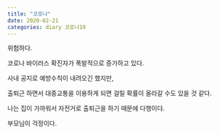 ```yaml
---
title: "코로나"
date: 2020-02-21
categories: diary 코로나19
---
```

위험하다.

코로나 바이러스 확진자가 폭발적으로 증가하고 있다.

사내 공지로 예방수칙이 내려오긴 했지만,

출퇴근 하면서 대중교통을 이용하게 되면 걸릴 확률이 올라갈 수도 있을 것 같다.

나는 집이 가까워서 자전거로 출퇴근을 하기 때문에 다행이다.

부모님이 걱정이다.
